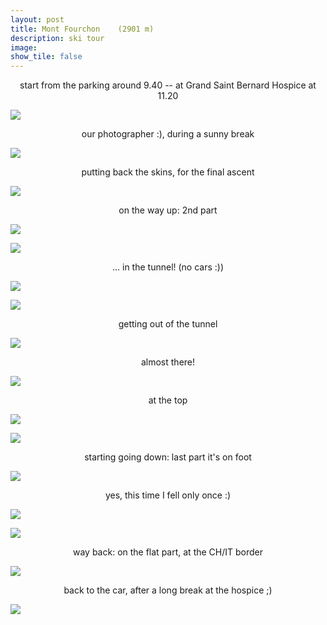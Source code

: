 ```yaml
---
layout: post
title: Mont Fourchon	(2901 m)
description: ski tour
image:
show_tile: false 
---
```



<center> start from the parking around 9.40 -- at Grand Saint Bernard Hospice at 11.20 </center>

![](../assets/images/winter/mont_fourchon/IMG_20220205_111844.jpg)



<center> our photographer :), during a sunny break  </center>

![](../assets/images/winter/mont_fourchon/IMG_20220205_114747.jpg)


<center> putting back the skins, for the final ascent </center>

![](../assets/images/winter/mont_fourchon/IMG_20220205_114750.jpg)




<center> on the way up: 2nd part </center>

![](../assets/images/winter/mont_fourchon/IMG-20220205-WA0043.jpg)

![](../assets/images/winter/mont_fourchon/IMG-20220205-WA0036.jpg)


<center> ... in the tunnel! (no  cars :))</center>

![](../assets/images/winter/mont_fourchon/IMG-20220205-WA0022.jpg)

![](../assets/images/winter/mont_fourchon/IMG-20220205-WA0013.jpg)

<center> getting out of the tunnel </center>

![](../assets/images/winter/mont_fourchon/IMG-20220205-WA0011.jpg)


<center> almost there!</center>

![](../assets/images/winter/mont_fourchon/IMG-20220205-WA0014.jpg)

<center>at the top</center>

![](../assets/images/winter/mont_fourchon/IMG-20220205-WA0034.jpg)

![](../assets/images/winter/mont_fourchon/IMG-20220206-WA0005.jpg)


<center>starting going down: last part it's on foot </center>

![](../assets/images/winter/mont_fourchon/IMG-20220206-WA0008.jpg)


<center> yes, this time I fell only once :) </center>

![](../assets/images/winter/mont_fourchon/IMG-20220205-WA0030.jpg)

![](../assets/images/winter/mont_fourchon/IMG-20220205-WA0040.jpg)

<center> way back: on the flat part, at the CH/IT border  </center>

![](../assets/images/winter/mont_fourchon/IMG-20220205-WA0046.jpg)




<center> back to the car, after a long break at the hospice ;) </center>

![](../assets/images/winter/mont_fourchon/IMG_20220205_164032.jpg)